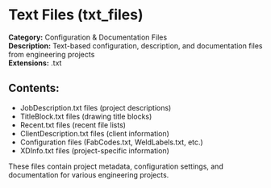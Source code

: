 # Text Files (txt_files)

**Category:** Configuration & Documentation Files  
**Description:** Text-based configuration, description, and documentation files from engineering projects  
**Extensions:** .txt  

## Contents:
- JobDescription.txt files (project descriptions)
- TitleBlock.txt files (drawing title blocks)
- Recent.txt files (recent file lists)
- ClientDescription.txt files (client information)
- Configuration files (FabCodes.txt, WeldLabels.txt, etc.)
- XDInfo.txt files (project-specific information)

These files contain project metadata, configuration settings, and documentation for various engineering projects.

